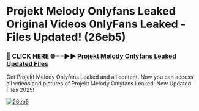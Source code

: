 # Projekt Melody Onlyfans Leaked Original Videos 0nlyFans Leaked - Files Updated! (26eb5)

<h3>🔴 CLICK HERE 🌐==►► <a href="https://tinyurl.com/2wckxsce" rel="nofollow">Projekt Melody Onlyfans Leaked Updated Files</a></h3>

Get Projekt Melody Onlyfans Leaked and all content. Now you can access all videos and pictures of Projekt Melody Onlyfans Leaked. New Updated Files 2025!

[![26eb5](https://i.imgur.com/AFduVYN.gif)](https://tinyurl.com/2wckxsce)
